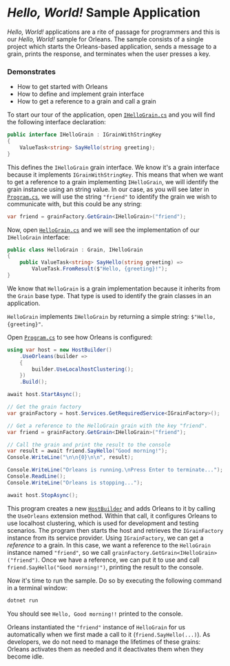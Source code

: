 # *Hello, World!* Sample Application

*Hello, World!* applications are a rite of passage for programmers and this is our *Hello, World!* sample for Orleans.
The sample consists of a single project which starts the Orleans-based application, sends a message to a grain, prints the response, and terminates when the user presses a key.

### Demonstrates

* How to get started with Orleans
* How to define and implement grain interface
* How to get a reference to a grain and call a grain

To start our tour of the application, open [`IHelloGrain.cs`](./IHelloGrain.cs) and you will find the following interface declaration:

```csharp
public interface IHelloGrain : IGrainWithStringKey
{
    ValueTask<string> SayHello(string greeting);
}
```

This defines the `IHelloGrain` grain interface.
We know it's a grain interface because it implements `IGrainWithStringKey`.
This means that when we want to get a reference to a grain implementing `IHelloGrain`, we will identify the grain instance using an string value.
In our case, as you will see later in [`Program.cs`](./Program.cs), we will use the string `"friend"` to identify the grain we wish to communicate with, but this could be any string:

```csharp
var friend = grainFactory.GetGrain<IHelloGrain>("friend");
```

Now, open [`HelloGrain.cs`](./HelloGrain.cs) and we will see the implementation of our `IHelloGrain` interface:

```csharp
public class HelloGrain : Grain, IHelloGrain
{
    public ValueTask<string> SayHello(string greeting) => 
        ValueTask.FromResult($"Hello, {greeting}!");
}
```

We know that `HelloGrain` is a grain implementation because it inherits from the `Grain` base type.
That type is used to identify the grain classes in an application.

`HelloGrain` implements `IHelloGrain` by returning a simple string: `$"Hello, {greeting}"`.

Open [`Program.cs`](./Program.cs) to see how Orleans is configured:

```csharp
using var host = new HostBuilder()
    .UseOrleans(builder =>
    {
        builder.UseLocalhostClustering();
    })
    .Build();

await host.StartAsync();

// Get the grain factory
var grainFactory = host.Services.GetRequiredService<IGrainFactory>();

// Get a reference to the HelloGrain grain with the key "friend".
var friend = grainFactory.GetGrain<IHelloGrain>("friend");

// Call the grain and print the result to the console
var result = await friend.SayHello("Good morning!"); 
Console.WriteLine("\n\n{0}\n\n", result);

Console.WriteLine("Orleans is running.\nPress Enter to terminate...");
Console.ReadLine();
Console.WriteLine("Orleans is stopping...");

await host.StopAsync();
```

This program creates a new [`HostBuilder`](https://docs.microsoft.com/dotnet/core/extensions/generic-host) and adds Orleans to it by calling the `UseOrleans` extension method.
Within that call, it configures Orleans to use localhost clustering, which is used for development and testing scenarios.
The program then starts the host and retrieves the `IGrainFactory` instance from its service provider.
Using `IGrainFactory`, we can get a *reference* to a grain.
In this case, we want a reference to the `HelloGrain` instance named `"friend"`, so we call `grainFactory.GetGrain<IHelloGrain>("friend")`.
Once we have a reference, we can put it to use and call `friend.SayHello("Good morning!")`, printing the result to the console.

Now it's time to run the sample. Do so by executing the following command in a terminal window:

``` powershell
dotnet run
```

You should see `Hello, Good morning!!` printed to the console.

Orleans instantiated the `"friend"` instance of `HelloGrain` for us automatically when we first made a call to it (`friend.SayHello(...)`).
As developers, we do not need to manage the lifetimes of these grains: Orleans activates them as needed and it deactivates them when they become idle.